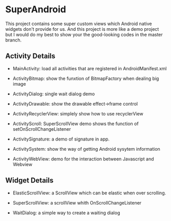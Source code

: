 # SuperAndroid
This project contains some super custom views which Android native widgets don't provide for us. And this project is more like a demo project but I would do my best to show your the good-looking codes in the master branch. 


## Activity Details
 * MainActivity: load all activities that are registered in AndroidManifest.xml 
 
 * ActivityBitmap: show the funxtion of BitmapFactory when dealing big image
 
 * ActivityDialog: single wait dialog demo
 
 * ActivityDrawable: show the drawable effect->frame control
 
 * ActivityRecyclerView: simplely show how to use recyclerView
 
 * ActivityScroll: SuperScrollView demo shows the function of setOnScrollChangeListener 
 
 * ActivitySignature: a demo of signature in app.
 
 * ActivitySystem: show the way of getting Android sysytem information
 
 * ActivityWebView: demo for the interaction between Javascript and Webview 
 
## Widget Details
 * ElasticScrollView: a ScrollView which can be elastic when over scrolling.
 
 * SuperScrollView: a scrollView whith OnScrollChangeListener
 
 * WaitDialog: a simple way to create a waiting dialog


